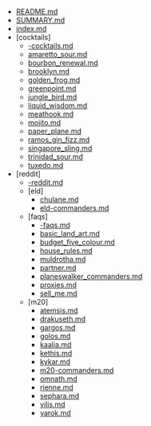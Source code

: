 <!-- filetree -->

 - [README.md](./README.md)
 - [SUMMARY.md](./SUMMARY.md)
 - [index.md](./index.md)
 - [cocktails]
   - [-cocktails.md](./cocktails/-cocktails.md)
   - [amaretto_sour.md](./cocktails/amaretto_sour.md)
   - [bourbon_renewal.md](./cocktails/bourbon_renewal.md)
   - [brooklyn.md](./cocktails/brooklyn.md)
   - [golden_frog.md](./cocktails/golden_frog.md)
   - [greenpoint.md](./cocktails/greenpoint.md)
   - [jungle_bird.md](./cocktails/jungle_bird.md)
   - [liquid_wisdom.md](./cocktails/liquid_wisdom.md)
   - [meathook.md](./cocktails/meathook.md)
   - [mojito.md](./cocktails/mojito.md)
   - [paper_plane.md](./cocktails/paper_plane.md)
   - [ramos_gin_fizz.md](./cocktails/ramos_gin_fizz.md)
   - [singapore_sling.md](./cocktails/singapore_sling.md)
   - [trinidad_sour.md](./cocktails/trinidad_sour.md)
   - [tuxedo.md](./cocktails/tuxedo.md)
 - [reddit]
   - [-reddit.md](./reddit/-reddit.md)
   - [eld]
     - [chulane.md](./reddit/eld/chulane.md)
     - [eld-commanders.md](./reddit/eld/eld-commanders.md)
   - [faqs]
     - [-faqs.md](./reddit/faqs/-faqs.md)
     - [basic_land_art.md](./reddit/faqs/basic_land_art.md)
     - [budget_five_colour.md](./reddit/faqs/budget_five_colour.md)
     - [house_rules.md](./reddit/faqs/house_rules.md)
     - [muldrotha.md](./reddit/faqs/muldrotha.md)
     - [partner.md](./reddit/faqs/partner.md)
     - [planeswalker_commanders.md](./reddit/faqs/planeswalker_commanders.md)
     - [proxies.md](./reddit/faqs/proxies.md)
     - [sell_me.md](./reddit/faqs/sell_me.md)
   - [m20]
     - [atemsis.md](./reddit/m20/atemsis.md)
     - [drakuseth.md](./reddit/m20/drakuseth.md)
     - [gargos.md](./reddit/m20/gargos.md)
     - [golos.md](./reddit/m20/golos.md)
     - [kaalia.md](./reddit/m20/kaalia.md)
     - [kethis.md](./reddit/m20/kethis.md)
     - [kykar.md](./reddit/m20/kykar.md)
     - [m20-commanders.md](./reddit/m20/m20-commanders.md)
     - [omnath.md](./reddit/m20/omnath.md)
     - [rienne.md](./reddit/m20/rienne.md)
     - [sephara.md](./reddit/m20/sephara.md)
     - [vilis.md](./reddit/m20/vilis.md)
     - [yarok.md](./reddit/m20/yarok.md)

<!-- filetreestop -->
